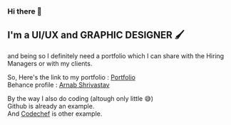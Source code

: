 ### Hi there 👋
## I'm a UI/UX and GRAPHIC DESIGNER 🖌
and being so I definitely need a portfolio which I can share with the Hiring Managers or with my clients.
<!--
**Arnabshrivastav/arnabshrivastav** is a ✨ _special_ ✨ repository because its `README.md` (this file) appears on your GitHub profile.

Here are some ideas to get you started:

- 🔭 I’m currently working on ...
- 🌱 I’m currently learning ...
- 👯 I’m looking to collaborate on ...
- 🤔 I’m looking for help with ...
- 💬 Ask me about ...
- 📫 How to reach me: ...
- 😄 Pronouns: ...
- ⚡ Fun fact: ...
-->

So,
Here's the link to my portfolio : [Portfolio](https://arnabshrivastav.github.io/arnabshrivastav/ "Arnab's Portfolio") <br/>
Behance profile : [Arnab Shrivastav](https://www.behance.net/arnabshrivastav "Behance account") 

By the way I also do coding (altough only little 😅) <br/>
Github is already an example. <br/>
And [Codechef](https://www.codechef.com/users/arnab105 "arnab105") is other example.
